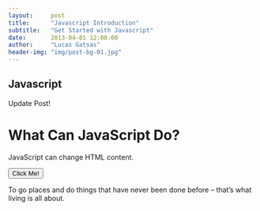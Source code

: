 ```yaml
---
layout:     post
title:      "Javascript Introduction"
subtitle:   "Get Started with Javascript"
date:       2013-04-01 12:00:00
author:     "Lucas Gatsas"
header-img: "img/post-bg-01.jpg"
---
```



<h2 class="section-heading">Javascript</h2>

Update Post!


<h1>What Can JavaScript Do?</h1>

<p id="demo">JavaScript can change HTML content.</p>

<button type="button"
onclick="document.getElementById('demo').innerHTML = 'Hello JavaScript!'">
Click Me!</button>

<span class="caption text-muted">To go places and do things that have never been done before – that’s what living is all about.</span>

